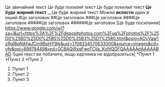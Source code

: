Це звичайний текст 
*Це буде похилий текст*
_Це буде похилий текст_
**Це буде жирний текст**
__Це буде жирний текст
_Можна **вкласти** один в інший_
#Це заголовок
##Це заголовок
###Це заголовок
####Це заголовок
#####Це заголовок
######Це заголовок
[Це буде посилання]
https://www.google.com/url?sa=i&url=https%3A%2F%2Fdepositphotos.com%2Fua%2Fphotos%2F%25D0%25BD%25D0%25B5%25D0%25B3%25D1%2580.html&psig=AOvVaw1zRgIBqNAfwJCm9BpHY9ik&ust=1708334570633000&source=images&cd=vfe&opi=89978449&ved=0CBAQjRxqFwoTCIja_KvItIQDFQAAAAAdAAAAABAD
![цей текст ви побачите, якщо картинка не відобразиться]
*Пункт 1
*Пункт 2
*Пунк 3
1. Пункт 1
1. Пункт 2
1. Пункт 3
